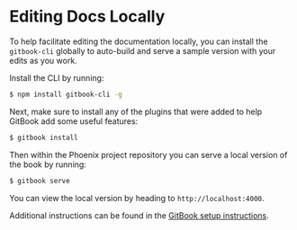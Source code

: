 # Editing Docs Locally

To help facilitate editing the documentation locally, you can install the `gitbook-cli` globally to auto-build and serve a sample version with your edits as you work.

Install the CLI by running:

```bash
$ npm install gitbook-cli -g
```

Next, make sure to install any of the plugins that were added to help GitBook add some useful features:

```bash
$ gitbook install
```

Then within the Phoenix project repository you can serve a local version of the book by running:

```bash
$ gitbook serve
```

You can view the local version by heading to `http://localhost:4000`.

Additional instructions can be found in the [GitBook setup instructions](https://toolchain.gitbook.com/setup.html).
